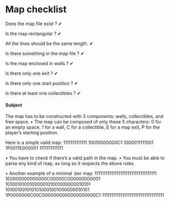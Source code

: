 <!--
WSL Compile
cc src/*.c includes/so_long.h lib/libft/*.c lib/libft/*.h
 -->
# Map checklist

Does the map file exist ? ✔

Is the map rectangular ? ✔

All the lines should be the same length. ✔

Is there something in the map file ? ✔

Is the map enclosed in walls ? ✔

Is there only one exit ? ✔

Is there only one start position ? ✔

Is there at least one collectibles ? ✔

#### Subject
The map has to be constructed with 3 components: walls, collectibles, and free
space.
• The map can be composed of only these 5 characters:
0 for an empty space,
1 for a wall,
C for a collectible,
E for a map exit,
P for the player’s starting position.

Here is a simple valid map:
1111111111111
10010000000C1
1000011111001
1P0011E000001
1111111111111

• You have to check if there’s a valid path in the map.
• You must be able to parse any kind of map, as long as it respects the above rules.

• Another example of a minimal .ber map:
1111111111111111111111111111111111
1E0000000000000C00000C000000000001
1010010100100000101001000000010101
1010010010101010001001000000010101
1P0000000C00C0000000000000000000C1
1111111111111111111111111111111111
